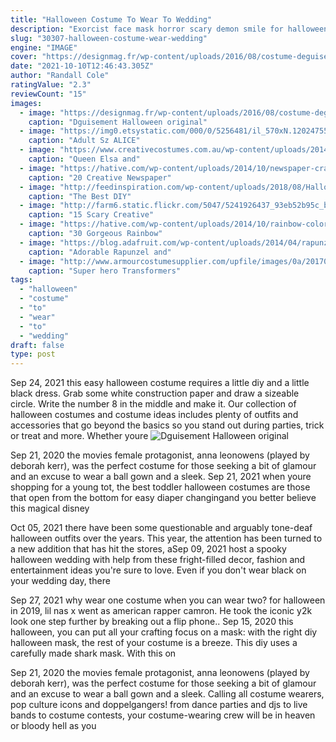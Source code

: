 ```yaml
---
title: "Halloween Costume To Wear To Wedding"
description: "Exorcist face mask horror scary demon smile for halloween cosplay party costume. $12.21. Was: $12.85. Free shipping. 368 sold. Anti-fog black washable reusable 5 layer face mask"
slug: "30307-halloween-costume-wear-wedding"
engine: "IMAGE"
cover: "https://designmag.fr/wp-content/uploads/2016/08/costume-deguisement-halloween-style-gothique.jpg"
date: "2021-10-10T12:46:43.305Z"
author: "Randall Cole"
ratingValue: "2.3"
reviewCount: "15"
images:
  - image: "https://designmag.fr/wp-content/uploads/2016/08/costume-deguisement-halloween-style-gothique.jpg"
    caption: "Dguisement Halloween original"
  - image: "https://img0.etsystatic.com/000/0/5256481/il_570xN.120247550.jpg"
    caption: "Adult Sz ALICE"
  - image: "https://www.creativecostumes.com.au/wp-content/uploads/2014/07/RWP_072_web.jpg"
    caption: "Queen Elsa and"
  - image: "https://hative.com/wp-content/uploads/2014/10/newspaper-craft-fashion-ideas/4-creative-newspaper-craft-fashion-ideas.jpg"
    caption: "20 Creative Newspaper"
  - image: "http://feedinspiration.com/wp-content/uploads/2018/08/Halloween-Costume-Ideas-for-Pregnant-Women.jpg"
    caption: "The Best DIY"
  - image: "http://farm6.static.flickr.com/5047/5241926437_93eb52b95c_b.jpg"
    caption: "15 Scary Creative"
  - image: "https://hative.com/wp-content/uploads/2014/10/rainbow-colored-dress/2-rainbow-colored-dress-designs.jpg"
    caption: "30 Gorgeous Rainbow"
  - image: "https://blog.adafruit.com/wp-content/uploads/2014/04/rapunzel-and-flynn-costumes.jpg"
    caption: "Adorable Rapunzel and"
  - image: "http://www.armourcostumesupplier.com/upfile/images/0a/20170810093641755.jpg"
    caption: "Super hero Transformers"
tags:
  - "halloween"
  - "costume"
  - "to"
  - "wear"
  - "to"
  - "wedding"
draft: false
type: post
---
```


Sep 24, 2021 this easy halloween costume requires a little diy and a little black dress. Grab some white construction paper and draw a sizeable circle. Write the number 8 in the middle and make it. Our collection of halloween costumes and costume ideas includes plenty of outfits and accessories that go beyond the basics so you stand out during parties, trick or treat and more. Whether youre
![Dguisement Halloween original](https://designmag.fr/wp-content/uploads/2016/08/costume-deguisement-halloween-style-gothique.jpg "Dguisement Halloween original")

Sep 21, 2020 the movies female protagonist, anna leonowens (played by deborah kerr), was the perfect costume for those seeking a bit of glamour and an excuse to wear a ball gown and a sleek. Sep 21, 2021 when youre shopping for a young tot, the best toddler halloween costumes are those that open from the bottom for easy diaper changingand you better believe this magical disney
<!--inArticleAds-->

<!--galleryOne-->

Oct 05, 2021 there have been some questionable and arguably tone-deaf halloween outfits over the years. This year, the attention has been turned to a new addition that has hit the stores, aSep 09, 2021 host a spooky halloween wedding with help from these fright-filled decor, fashion and entertainment ideas you're sure to love.  Even if you don't wear black on your wedding day, there
<!--inArticleAds-->

<!--galleryTwo-->

Sep 27, 2021 why wear one costume when you can wear two? for halloween in 2019, lil nas x went as american rapper camron. He took the iconic y2k look one step further by breaking out a flip phone.. Sep 15, 2020 this halloween, you can put all your crafting focus on a mask: with the right diy halloween mask, the rest of your costume is a breeze. This diy uses a carefully made shark mask. With this on
<!--galleryThree-->

Sep 21, 2020 the movies female protagonist, anna leonowens (played by deborah kerr), was the perfect costume for those seeking a bit of glamour and an excuse to wear a ball gown and a sleek. Calling all costume wearers, pop culture icons and doppelgangers! from dance parties and djs to live bands to costume contests, your costume-wearing crew will be in heaven  or bloody hell  as you